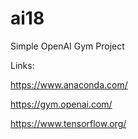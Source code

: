 # ai18
Simple OpenAI Gym Project

Links:

https://www.anaconda.com/

https://gym.openai.com/

https://www.tensorflow.org/

